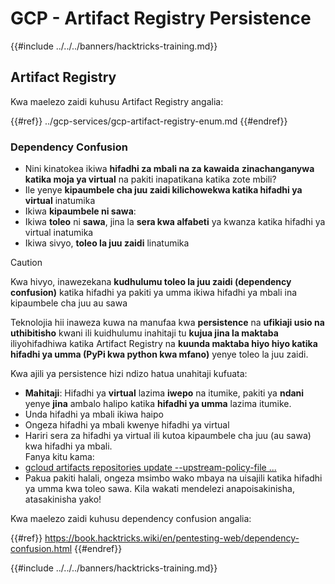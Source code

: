 # GCP - Artifact Registry Persistence

{{#include ../../../banners/hacktricks-training.md}}

## Artifact Registry

Kwa maelezo zaidi kuhusu Artifact Registry angalia:

{{#ref}}
../gcp-services/gcp-artifact-registry-enum.md
{{#endref}}

### Dependency Confusion

- Nini kinatokea ikiwa **hifadhi za mbali na za kawaida** **zinachanganywa katika moja ya virtual** na pakiti inapatikana katika zote mbili?
- Ile yenye **kipaumbele cha juu zaidi kilichowekwa katika hifadhi ya virtual** inatumika
- Ikiwa **kipaumbele ni sawa**:
- Ikiwa **toleo** ni **sawa**, jina la **sera kwa alfabeti** ya kwanza katika hifadhi ya virtual inatumika
- Ikiwa sivyo, **toleo la juu zaidi** linatumika

> [!CAUTION]
> Kwa hivyo, inawezekana **kudhulumu toleo la juu zaidi (dependency confusion)** katika hifadhi ya pakiti ya umma ikiwa hifadhi ya mbali ina kipaumbele cha juu au sawa

Teknolojia hii inaweza kuwa na manufaa kwa **persistence** na **ufikiaji usio na uthibitisho** kwani ili kuidhulumu inahitaji tu **kujua jina la maktaba** iliyohifadhiwa katika Artifact Registry na **kuunda maktaba hiyo hiyo katika hifadhi ya umma (PyPi kwa python kwa mfano)** yenye toleo la juu zaidi.

Kwa ajili ya persistence hizi ndizo hatua unahitaji kufuata:

- **Mahitaji**: Hifadhi ya **virtual** lazima **iwepo** na itumike, pakiti ya **ndani** yenye **jina** ambalo halipo katika **hifadhi ya umma** lazima itumike.
- Unda hifadhi ya mbali ikiwa haipo
- Ongeza hifadhi ya mbali kwenye hifadhi ya virtual
- Hariri sera za hifadhi ya virtual ili kutoa kipaumbele cha juu (au sawa) kwa hifadhi ya mbali.\
Fanya kitu kama:
- [gcloud artifacts repositories update --upstream-policy-file ...](https://cloud.google.com/sdk/gcloud/reference/artifacts/repositories/update#--upstream-policy-file)
- Pakua pakiti halali, ongeza msimbo wako mbaya na uisajili katika hifadhi ya umma kwa toleo sawa. Kila wakati mendelezi anapoisakinisha, atasakinisha yako!

Kwa maelezo zaidi kuhusu dependency confusion angalia:

{{#ref}}
https://book.hacktricks.wiki/en/pentesting-web/dependency-confusion.html
{{#endref}}

{{#include ../../../banners/hacktricks-training.md}}
